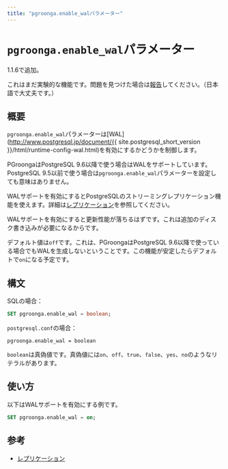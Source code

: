 ```yaml
---
title: "pgroonga.enable_walパラメーター"
---
```


# `pgroonga.enable_wal`パラメーター

1.1.6で追加。

これはまだ実験的な機能です。問題を見つけた場合は[報告](https://github.com/pgroonga/pgroonga/issues/new)してください。（日本語で大丈夫です。）

## 概要

`pgroonga.enable_wal`パラメーターは[WAL](http://www.postgresql.jp/document/{{ site.postgresql_short_version }}/html/runtime-config-wal.html)を有効にするかどうかを制御します。

PGroongaはPostgreSQL 9.6以降で使う場合はWALをサポートしています。PostgreSQL 9.5以前で使う場合は`pgroonga.enable_wal`パラメーターを設定しても意味はありません。

WALサポートを有効にするとPostgreSQLのストリーミングレプリケーション機能を使えます。詳細は[レプリケーション](../replication.html)を参照してください。

WALサポートを有効にすると更新性能が落ちるはずです。これは追加のディスク書き込みが必要になるからです。

デフォルト値は`off`です。これは、PGroongaはPostgreSQL 9.6以降で使っている場合でもWALを生成しないということです。この機能が安定したらデフォルトで`on`になる予定です。

## 構文

SQLの場合：

```sql
SET pgroonga.enable_wal = boolean;
```

`postgresql.conf`の場合：

```text
pgroonga.enable_wal = boolean
```

`boolean`は真偽値です。真偽値には`on`、`off`、`true`、`false`、`yes`、`no`のようなリテラルがあります。

## 使い方

以下はWALサポートを有効にする例です。

```sql
SET pgroonga.enable_wal = on;
```

## 参考

  * [レプリケーション](../replication.html)
